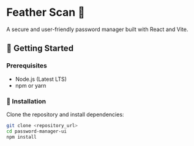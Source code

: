 # Feather Scan 🦚  

A secure and user-friendly password manager built with React and Vite.  

## 🚀 Getting Started  

### Prerequisites  
- Node.js (Latest LTS)  
- npm or yarn  

### 📌 Installation  
Clone the repository and install dependencies:  
```sh
git clone <repository_url>
cd password-manager-ui
npm install
